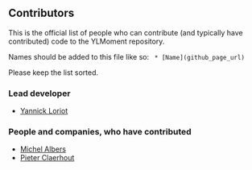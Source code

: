 ## Contributors
This is the official list of people who can contribute (and typically have contributed) code to the YLMoment repository.

Names should be added to this file like so:
``` * [Name](github_page_url)```

Please keep the list sorted.

### Lead developer

 * [Yannick Loriot](https://github.com/YannickL)

### People and companies, who have contributed

 * [Michel Albers](https://github.com/michelalbers)
 * [Pieter Claerhout](https://github.com/pieterclaerhout)
